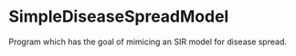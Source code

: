 # SimpleDiseaseSpreadModel

Program which has the goal of mimicing an SIR model for disease spread.
